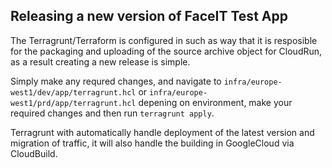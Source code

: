 ## Releasing a new version of FaceIT Test App

The Terragrunt/Terraform is configured in such as way that it is resposible for the packaging and uploading of the source archive object for CloudRun, as a result creating a new release is simple.

Simply make any requred changes, and navigate to `infra/europe-west1/dev/app/terragrunt.hcl` or `infra/europe-west1/prd/app/terragrunt.hcl` depening on environment, make your required changes and then run `terragrunt apply`.

Terragrunt with automatically handle deployment of the latest version and migration of traffic, it will also handle the building in GoogleCloud via CloudBuild.